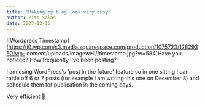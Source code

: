 ```yaml
---
title: "Making my blog look very busy"
author: Pito Salas
date: 2007-12-16
---
```




![Wordpress
Timestamp](https://i0.wp.com/s3.media.squarespace.com/production/1075723/12829350/wp-
content/uploads/imagewell//timestamp.jpg?w=584)Have you noticed? How
frequently I've been posting?

I am using WordPress's 'post in the future' feature so in one sitting I can
rattle off 6 or 7 posts (for example I am writing this one on December 8) and
schedule them for publication in the coming days.

Very efficient 🙂


